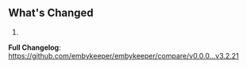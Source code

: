 ## What's Changed

1.

**Full Changelog**: https://github.com/embykeeper/embykeeper/compare/v0.0.0...v3.2.21
